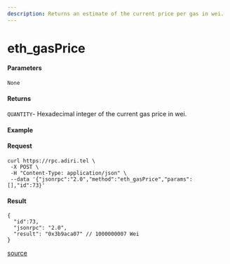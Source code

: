 ```yaml
---
description: Returns an estimate of the current price per gas in wei.
---
```


# eth\_gasPrice

#### Parameters

`None`

#### Returns

`QUANTITY`- Hexadecimal integer of the current gas price in wei.

#### Example

#### Request

```
curl https://rpc.adiri.tel \
 -X POST \
 -H "Content-Type: application/json" \
 --data '{"jsonrpc":"2.0","method":"eth_gasPrice","params":[],"id":73}'
```

#### Result

```
{
  "id":73,
  "jsonrpc": "2.0",
  "result": "0x3b9aca07" // 1000000007 Wei
}
```

[source](https://ethereum.org/en/developers/docs/apis/json-rpc/#eth\_gasprice)
